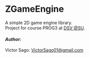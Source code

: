
# ZGameEngine
A simple 2D game engine library.  
Project for course PROG3 at [DSV @SU](http://dsv.su.se/).

#### _Author:_
Victor Sago: [VictorSago01@gmail.com](mailto:VictorSago01@gmail.com)
